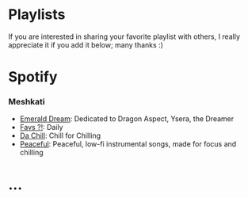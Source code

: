 # Playlists

If you are interested in sharing your favorite playlist with others, I really appreciate it if you add it below; many thanks :)

# Spotify

### Meshkati 
* [Emerald Dream](https://open.spotify.com/playlist/1NNxST09hrYaoXNbswgQam?si=jZqNzFfbR6S2OJC6U1qfVg): Dedicated to Dragon Aspect, Ysera, the Dreamer
* [Favs ?!](https://open.spotify.com/playlist/4FXBfdUMBAKFY4SC2ec0RS?si=Pec_tZA6QwODT0bkrRQI-w): Daily
* [Da Chill](https://open.spotify.com/playlist/7LgVDlD52Tbsp88K0Uwcrg?si=CJd4w2tRRdycsQ-Ln3mk3g): Chill for Chilling
* [Peaceful](https://open.spotify.com/playlist/4WSg7VLQ1TVzWnPX3ZyOAL?si=CkoVkZ5vR6aRD9r__PLLXA): Peaceful, low-fi instrumental songs, made for focus and chilling

# ...
